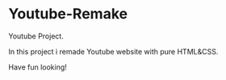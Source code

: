 # Youtube-Remake
Youtube Project.

In this project i remade Youtube website with pure HTML&CSS.

Have fun looking!
